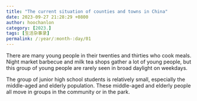 ```yaml
---
title: "The current situation of counties and towns in China"
date: 2023-09-27 21:28:29 +0800
author: hoochanlon
category: [2023.]
tags: [生活杂事录]
permalink: /:year/:month-:day/01
---
```


There are many young people in their twenties and thirties who cook meals. Night market barbecue and milk tea shops gather a lot of young people, but this group of young people are rarely seen in broad daylight on weekdays. <!-- more -->

The group of junior high school students is relatively small, especially the middle-aged and elderly population. These middle-aged and elderly people all move in groups in the community or in the park.
